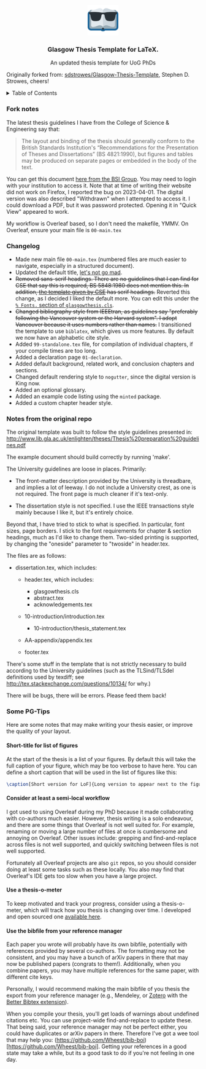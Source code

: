 <!-- PROJECT LOGO -->
<br />
<div align="center">
  <a href="https://github.com/Wheest/Glasgow-Thesis-Template">
    <img src="logo.png" alt="Logo" width="80" height="80">
  </a>

  <h3 align="center">Glasgow Thesis Template for LaTeX.</h3>

  <p align="center">
    An updated thesis template for UoG PhDs
  </p>
</div>

Originally forked from: [sdstrowes/Glasgow-Thesis-Template](https://github.com/sdstrowes/Glasgow-Thesis-Template), Stephen D. Strowes, cheers!

<!-- TABLE OF CONTENTS -->
<details>
  <summary>Table of Contents</summary>
  <ol>
    <li><a href="#fork-notes">Fork notes</a></li>
    <li><a href="#changelog">Changelog</a></li>
    <li><a href="#notes-from-the-original-repo">Notes from the original repo</a></li>
    <li><a href="#some-pg-tips">Some PG-Tips</a></li>
  </ol>
</details>


<!-- Fork notes -->
### Fork notes

The latest thesis guidelines I have from the College of Science & Engineering say that:

> The layout and binding of the thesis should generally conform to the British Standards Institution's “Recommendations for the Presentation of Theses and Dissertations” (BS 4821:1990), but figures and tables may be produced on separate pages or embedded in the body of the text.

You can get this document [here from the BSI Group](https://landingpage.bsigroup.com/LandingPage/Standard?UPI=000000000000216017).  You may need to login with your institution to access it.  Note that at time of writing their website did not work on Firefox, I reported the bug on 2023-04-01.  The digital version was also described "Withdrawn" when I attempted to access it.  I could download a PDF, but it was password protected.  Opening it in "Quick View" appeared to work.

My workflow is Overleaf based, so I don't need the makefile, YMMV.  On Overleaf, ensure your main file is `00-main.tex`

<!-- Changelog -->
### Changelog
- Made new main file `00-main.tex` (numbered files are much easier to navigate, especially in a structured document).
- Updated the default title, [let's not go mad](https://github.com/Wheest/Glasgow-Thesis-Template/commit/c1b3e5d71db15d19b9c3ba53b00922e7c88d2349#r107069334).
- ~~Removed sans-serif headings. There are no guidelines that I can find for CSE that say this is required, BS 5848:1980 does not mention this.  In addition, [the template given by CSE](https://www.gla.ac.uk/colleges/scienceengineering/graduateschool/postgraduateresearchstudy/submitthesis/) has serif headings.~~ Reverted this change, as I decided I liked the default more.  You can edit this under the [`% Fonts.` section of `glasgowthesis.cls`](https://github.com/Wheest/Glasgow-Thesis-Template/blob/pg-tweaks/glasgowthesis.cls#L36).
- ~~Changed bibliography style from IEEEtran, as guidelines say "preferably following the Vancouver system or the Harvard system".  I adopt Vancouver because it uses numbers rather than names.~~ I transitioned the template to use `biblatex`, which gives us more features.  By default we now have an alphabetic cite style.
- Added `99-standalone.tex` file, for compilation of individual chapters, if your compile times are too long.
- Added a declaration page `01-declaration`.
- Added default background, related work, and conclusion chapters and sections.
- Changed default rendering style to `nogutter`, since the digital version is King now.
- Added an optional glossary.
- Added an example code listing using the `minted` package.
- Added a custom chapter header style.


<!-- ORIGINAL NOTES -->
### Notes from the original repo

The original template was built to follow the style guidelines presented in:
 http://www.lib.gla.ac.uk/enlighten/theses/Thesis%20preparation%20guidelines.pdf

The example document should build correctly by running 'make'.

The University guidelines are loose in places. Primarily:

* The front-matter description provided by the University is
  threadbare, and implies a lot of leeway. I do not include a
  University crest, as one is not required. The front page is much
  cleaner if it's text-only.

* The dissertation style is not specified. I use the IEEE transactions
  style mainly because I like it, but it's entirely choice.

Beyond that, I have tried to stick to what is specified. In
particular, font sizes, page borders. I stick to the font requirements
for chapter & section headings, much as I'd like to change
them. Two-sided printing is supported, by changing the "oneside"
parameter to "twoside" in header.tex.


The files are as follows:

* dissertation.tex, which includes:
  - header.tex, which includes:
    + glasgowthesis.cls
    + abstract.tex
    + acknowledgements.tex

  - 10-introduction/introduction.tex
    + 10-introduction/thesis_statement.tex

  - AA-appendix/appendix.tex

  - footer.tex


There's some stuff in the template that is not strictly necessary to
build according to the University guidelines (such as the
TLSind/TLSdel definitions used by texdiff; see
http://tex.stackexchange.com/questions/10134/ for why.)

There will be bugs, there will be errors. Please feed them back!


### Some PG-Tips

Here are some notes that may make writing your thesis easier, or improve the quality of your layout.

#### Short-title for list of figures

At the start of the thesis is a list of your figures.  By default this will take the full caption of your figure, which may be too verbose to have here.  You can define a short caption that will be used in the list of figures like this:

``` tex
\caption[Short version for LoF]{Long version to appear next to the figure}
```

#### Consider at least a semi-local workflow

I got used to using Overleaf during my PhD because it made collaborating with co-authors much easier.
However, thesis writing is a solo endeavour, and there are some things that Overleaf is not well suited for.
For example, renaming or moving a large number of files at once is cumbersome and annoying on Overleaf.
Other issues include: grepping and find-and-replace across files is not well supported, and quickly switching between files is not well supported.

Fortunately all Overleaf projects are also `git` repos, so you should consider doing at least some tasks such as these locally.
You also may find that Overleaf's IDE gets too slow when you have a large project.

#### Use a thesis-o-meter

To keep motivated and track your progress, consider using a thesis-o-meter, which will track how you thesis is changing over time.
I developed and open sourced one [available here](https://github.com/Wheest/thesis-o-meter).

#### Use the bibfile from your reference manager

Each paper you wrote will probably have its own bibfile, potentially with references provided by several co-authors.
The formatting may not be consistent, and you may have a bunch of arXiv papers in there that may now be published papers (congrats to them!).
Additionally, when you combine papers, you may have multiple references for the same paper, with different cite keys.

Personally, I would recommend making the main bibfile of you thesis the export from your reference manager (e.g., Mendeley, or [Zotero](https://www.zotero.org/) with the [Better Bibtex extension](https://github.com/retorquere/zotero-better-bibtex)).

When you compile your thesis, you'll get loads of warnings about undefined citations etc.
You can use project-wide find-and-replace to update these.
That being said, your reference manager may not be perfect either, you could have duplicates or arXiv papers in there.
Therefore I've got a wee tool that may help you: (https://github.com/Wheest/bib-boi)[https://github.com/Wheest/bib-boi].
Getting your references in a good state may take a while, but its a good task to do if you're not feeling in one day.
